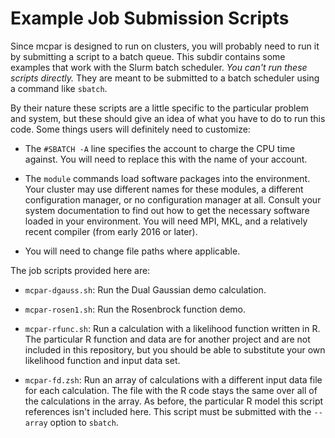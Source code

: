 # Example Job Submission Scripts

Since mcpar is designed to run on clusters, you will probably need to
run it by submitting a script to a batch queue.  This subdir contains
some examples that work with the Slurm batch scheduler.  _You can't
run these scripts directly._  They are meant to be submitted to a
batch scheduler using a command like `sbatch`.

By their nature these scripts are a little specific to the particular
problem and system, but these should give an idea of what you have to
do to run this code.  Some things users will definitely need to
customize:  

* The `#SBATCH -A` line specifies the account to charge the CPU time
  against.  You will need to replace this with the name of your
  account.

* The `module` commands load software packages into the environment.
  Your cluster may use different names for these modules, a different
  configuration manager, or no configuration manager at all.  Consult
  your system documentation to find out how to get the necessary
  software loaded in your environment.  You will need MPI, MKL, and a
  relatively recent compiler (from early 2016 or later).

* You will need to change file paths where applicable.

The job scripts provided here are:

* `mcpar-dgauss.sh`:  Run the Dual Gaussian demo calculation.

* `mcpar-rosen1.sh`:  Run the Rosenbrock function demo.

* `mcpar-rfunc.sh`: Run a calculation with a likelihood function
  written in R.  The particular R function and data are for another
  project and are not included in this repository, but you should be
  able to substitute your own likelihood function and input data set.

* `mcpar-fd.zsh`: Run an array of calculations with a different input
  data file for each calculation.  The file with the R code stays the
  same over all of the calculations in the array.  As before, the
  particular R model this script references isn't included here.  This
  script must be submitted with the `--array` option to `sbatch`.
